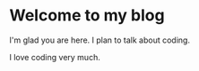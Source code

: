 # Welcome to my blog

I'm glad you are here. I plan to talk about coding. 

I love coding very much.
